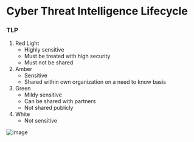 # Cyber Threat Intelligence Lifecycle
### TLP
1. Red Light
   - Highly sensitive
   - Must be treated with high security
   - Must not be shared
2. Amber
   - Sensitive
   - Shared within own organization on a need to know basis
3. Green
   - Mildy sensitive
   - Can be shared with partners
   - Not shared publicly
4. White
   - Not sensitive
  
![image](https://github.com/user-attachments/assets/e2e09ce2-f4b1-4569-a497-5bd0063c61d1)
